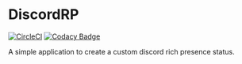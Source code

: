 # DiscordRP
[![CircleCI](https://circleci.com/gh/Dyskal/DiscordRP.svg?style=shield)](https://circleci.com/gh/Dyskal/DiscordRP)
[![Codacy Badge](https://app.codacy.com/project/badge/Grade/b5aeaf782921444985e074a84a3841db)](https://www.codacy.com/manual/Dyskal/DiscordRP?utm_source=github.com&amp;utm_medium=referral&amp;utm_content=Dyskal/DiscordRP&amp;utm_campaign=Badge_Grade)

A simple application to create a custom discord rich presence status.
